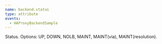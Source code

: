 ```yaml
---
name: backend.status
type: attribute
events:
  - HAProxyBackendSample
---
```


Status. Options: UP, DOWN, NOLB, MAINT, MAINT(via), MAINT(resolution).